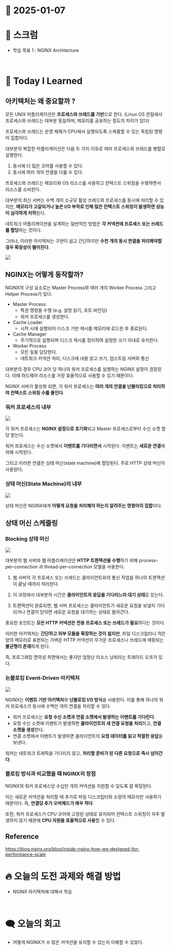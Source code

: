 # 📆 2025-01-07

# 🔔 스크럼

- 학습 목표 1 : NGINX Architecture
  
<br/>

# 🚀 Today I Learned


## 아키텍처는 왜 중요할까 ?

모든 UNIX 어플리케이션은 **프로세스와 쓰레드를 기반**으로 한다. (Linux OS 관점에서 프로세스와 쓰레드는 대부분 동일하며, 메모리를 공유하는 정도의 차이가 있다)

프로세스와 쓰레드는 운영 체제가 CPU에서 실행되도록 스케줄할 수 있는 독립된 명령어 집합이다.

대부분의 복잡한 어플리케이션은 다음 두 가지 이유로 여러 프로세스와 쓰레드를 병렬로 실행한다.

1. 동시에 더 많은 코어를 사용할 수 있다.
2. 동시에 여러 개의 연결을 다룰 수 있다.

프로세스와 쓰레드는 메모리와 OS 리소스를 사용하고 컨텍스트 스위칭을 수행하면서 리소스를 소비한다.

대부분의 최신 서버는 수백 개의 소규모 활성 쓰레드와 프로세스를 동시에 처리할 수 있지만, **메모리가 고갈되거나 높은 I/O 부하로 인해 많은 컨텍스트 스위칭이 발생하면 성능이 심각하게 저하**된다.

네트워크 어플리케이션을 설계하는 일반적인 방법은 **각 커넥션에 프로세스 또는 쓰레드를 할당**하는 것이다.

그러나, 이러한 아키텍처는 구현이 쉽고 간단하지만 **수천 개의 동시 연결을 처리해야할 경우 확장성이 떨어진다**.

![](https://nginxblog-8de1046ff5a84f2c-endpoint.azureedge.net/blobnginxbloga72cde487e/wp-content/uploads/2015/06/infographic-Inside-NGINX_process-model.png)

## NGINX는 어떻게 동작할까?


NGINX의 구성 요소로는 Master Process와 여러 개의 Worker Process 그리고 Helper Process가 있다.

- Master Process
    - 특권 명령을 수행 (e.g. 설정 읽기, 포트 바인딩)
    - 워커 프로세스를 생성한다.
- Cache Loader
    - 시작 시에 실행되어 디스크 기반 캐시를 메모리에 로드한 후 종료된다.
- Cache Manager
    - 주기적으로 실행되며 디스크 캐시를 정리하여 설정한 크기 이내로 유지한다.
- Worker Process
    - 모든 일을 담당한다.
    - 네트워크 커넥션 처리, 디스크에 내용 읽고 쓰기, 업스트림 서버와 통신


대부분의 경우 CPU 코어 당 하나의 워커 프로세스를 실행하는 NGINX 설정이 권장된다. 이때 하드웨어 리소스를 가장 효율적으로 사용할 수 있기 때문이다.

NGINX 서버가 활성화 되면, 각 워커 프로세스는 **여러 개의 연결을 넌블러킹으로 처리하여 컨텍스트 스위칭 수를 줄인다**.


### 워커 프로세스의 내부

![](https://nginxblog-8de1046ff5a84f2c-endpoint.azureedge.net/blobnginxbloga72cde487e/wp-content/uploads/2015/06/infographic-Inside-NGINX_worker-process.png)

각 워커 프로세스는 **NGINX 설정으로 초기화**되고 Master 프로세스로부터 수신 소켓 할당 받는다.

워커 프로세스는 수신 소켓에서 **이벤트를 기다리면서** 시작된다. 이벤트는 **새로운 연결**에 의해 시작된다. 

그리고 이러한 연결은 상태 머신(state machine)에 할당된다. 주로 HTTP 상태 머신이 사용된다.

### 상태 머신(State Machine)의 내부

![](https://nginxblog-8de1046ff5a84f2c-endpoint.azureedge.net/blobnginxbloga72cde487e/wp-content/uploads/2015/06/infographic-Inside-NGINX_request-flow.png)

상태 머신은 NGINX에게 **어떻게 요청을 처리해야 하는지 알려주는 명령어의 집합**이다.

## 상태 머신 스케줄링

### Blocking 상태 머신

![](https://nginxblog-8de1046ff5a84f2c-endpoint.azureedge.net/blobnginxbloga72cde487e/wp-content/uploads/2015/06/infographic-Inside-NGINX_blocking.png)

대부분의 웹 서버와 웹 어플리케이션은 **HTTP 트랜잭션을 수행**하기 위해 process-per-connection 과 thread-per-connection 모델을 사용한다.

1. 웹 서버의 각 프로세스 또는 쓰레드는 클라이언트와의 통신 작업을 하나의 트랜잭션이 끝날 때까지 처리한다.

2. 이 과정에서 대부분의 시간은 **클라이언트의 응답을 기다리느라 대기 상태**로 있는다.

3. 트랜잭션이 완료되면, 웹 서버 프로세스는 클라이언트가 새로운 요청을 보낼지 기다리거나 연결이 닫히면 새로운 요청을 대기하는 상태로 돌아간다.

중요한 포인트는 **모든 HTTP 커넥션은 전용 프로세스 또는 쓰레드가 필요**하다는 것이다.

이러한 아키텍처는 **간단하고 외부 모듈을 확장하는 것이 쉽지만**, 파일 디스크립터나 적은 양의 메모리로 표현되는 가벼운 HTTP 커넥션이 무거운 프로세스나 쓰레드에 매핑되는 **불균형이 존재**하게 된다.

즉, 프로그래밍 편의성 측면에서는 좋지만 엄청난 리소스 낭비라는 트레이드 오프가 있다.


### 논블로킹 Event-Driven 아키텍처

![](https://nginxblog-8de1046ff5a84f2c-endpoint.azureedge.net/blobnginxbloga72cde487e/wp-content/uploads/2015/06/infographic-Inside-NGINX_nonblocking.png)

NGINX는 **이벤트 기반 아키텍처**와 **넌블로킹 I/O 방식**을 사용한다. 이를 통해 하나의 워커 프로세스가 동시에 수백만 개의 연결을 처리할 수 있다.

- 워커 프로세스는 **요청 수신 소켓과 연결 소켓에서 발생하는 이벤트를 기다린다**.
- 요청 수신 소켓에 이벤트가 발생하면 **클라이언트의 새 연결 요청을 처리**하고, **연결 소켓을 생성**한다.
- 연결 소켓에서 이벤트가 발생하면 클라이언트의 **요청 데이터를 읽고 적절한 응답**을 보낸다.

워커는 네트워크 트래픽을 기다리지 않고, **처리할 준비가 된 다른 요청으로 즉시 넘어간다**.


### 블로킹 방식과 비교했을 때 NGINX의 장점

NGINX의 워커 프로세스당 수십만 개의 커넥션을 지원할 수 있도록 잘 확장된다. 

이는 새로운 커넥션을 처리할 때 추가로 파일 디스크립터와 소량의 메모리만 사용하기 때문이다. 즉, **연결당 추가 오버헤드가 매우 적다**.

또한, 워커 프로세스가 CPU 코어에 고정된 상태로 유지되어 컨텍스트 스위칭이 자주 발생하지 않기 때문에 **CPU 자원을 효율적으로 사용**할 수 있다.

## Reference

https://blog.nginx.org/blog/inside-nginx-how-we-designed-for-performance-scale

# 🔥 오늘의 도전 과제와 해결 방법

- NGINX 아키텍처에 대해서 학습
<br/>

# 🗨️ 오늘의 회고
- 어떻게 NGINX가 수 많은 커넥션을 유지할 수 있는지 이해할 수 있었다.

<!--
- 오늘의 학습 경험에 대한 자유로운 생각이나 느낀 점을 기록합니다.
- 성공적인 점, 개선해야 할 점, 새롭게 시도하고 싶은 방법 등을 포함할 수 있습니다.-->
